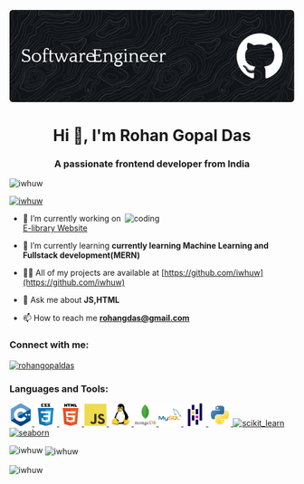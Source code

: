 ![logo](https://github.com/iwhuw/iwhuw/blob/main/github-header-image.png)
<h1 align="center">Hi 👋, I'm Rohan Gopal Das</h1>
<h3 align="center">A passionate frontend developer from India</h3>


<p align="left"> <img src="https://komarev.com/ghpvc/?username=iwhuw&label=Profile%20views&color=0e75b6&style=flat" alt="iwhuw" /> </p>

<p align="left"> <a href="https://github.com/ryo-ma/github-profile-trophy"><img src="https://github-profile-trophy.vercel.app/?username=iwhuw" alt="iwhuw" /></a> </p>
<img align = "right" alt ="coding"  width= 300 border-radius = 10  src= "https://tenor.com/view/hacker-hacker-man-hacking-hackers-hack-gif-23864910">

- 🔭 I’m currently working on [E-library Website](https://github.com/iwhuw/iwhuw)

- 🌱 I’m currently learning **currently learning Machine Learning and Fullstack development(MERN)**

- 👨‍💻 All of my projects are available at [https://github.com/iwhuw](https://github.com/iwhuw)

- 💬 Ask me about **JS,HTML**

- 📫 How to reach me **rohangdas@gmail.com**

<h3 align="left">Connect with me:</h3>
<p align="left">
<a href="https://kaggle.com/rohangopaldas" target="blank"><img align="center" src="https://raw.githubusercontent.com/rahuldkjain/github-profile-readme-generator/master/src/images/icons/Social/kaggle.svg" alt="rohangopaldas" height="30" width="40" /></a>
</p>

<h3 align="left">Languages and Tools:</h3>
<p align="left"> <a href="https://www.w3schools.com/cpp/" target="_blank" rel="noreferrer"> <img src="https://raw.githubusercontent.com/devicons/devicon/master/icons/cplusplus/cplusplus-original.svg" alt="cplusplus" width="40" height="40"/> </a> <a href="https://www.w3schools.com/css/" target="_blank" rel="noreferrer"> <img src="https://raw.githubusercontent.com/devicons/devicon/master/icons/css3/css3-original-wordmark.svg" alt="css3" width="40" height="40"/> </a> <a href="https://www.w3.org/html/" target="_blank" rel="noreferrer"> <img src="https://raw.githubusercontent.com/devicons/devicon/master/icons/html5/html5-original-wordmark.svg" alt="html5" width="40" height="40"/> </a> <a href="https://developer.mozilla.org/en-US/docs/Web/JavaScript" target="_blank" rel="noreferrer"> <img src="https://raw.githubusercontent.com/devicons/devicon/master/icons/javascript/javascript-original.svg" alt="javascript" width="40" height="40"/> </a> <a href="https://www.linux.org/" target="_blank" rel="noreferrer"> <img src="https://raw.githubusercontent.com/devicons/devicon/master/icons/linux/linux-original.svg" alt="linux" width="40" height="40"/> </a> <a href="https://www.mongodb.com/" target="_blank" rel="noreferrer"> <img src="https://raw.githubusercontent.com/devicons/devicon/master/icons/mongodb/mongodb-original-wordmark.svg" alt="mongodb" width="40" height="40"/> </a> <a href="https://www.mysql.com/" target="_blank" rel="noreferrer"> <img src="https://raw.githubusercontent.com/devicons/devicon/master/icons/mysql/mysql-original-wordmark.svg" alt="mysql" width="40" height="40"/> </a> <a href="https://pandas.pydata.org/" target="_blank" rel="noreferrer"> <img src="https://raw.githubusercontent.com/devicons/devicon/2ae2a900d2f041da66e950e4d48052658d850630/icons/pandas/pandas-original.svg" alt="pandas" width="40" height="40"/> </a> <a href="https://www.python.org" target="_blank" rel="noreferrer"> <img src="https://raw.githubusercontent.com/devicons/devicon/master/icons/python/python-original.svg" alt="python" width="40" height="40"/> </a> <a href="https://scikit-learn.org/" target="_blank" rel="noreferrer"> <img src="https://upload.wikimedia.org/wikipedia/commons/0/05/Scikit_learn_logo_small.svg" alt="scikit_learn" width="40" height="40"/> </a> <a href="https://seaborn.pydata.org/" target="_blank" rel="noreferrer"> <img src="https://seaborn.pydata.org/_images/logo-mark-lightbg.svg" alt="seaborn" width="40" height="40"/> </a> </p>

<p><img align="left" src="https://github-readme-stats.vercel.app/api/top-langs?username=iwhuw&show_icons=true&locale=en&layout=compact" alt="iwhuw" /></p>

<p>&nbsp;<img align="center" src="https://github-readme-stats.vercel.app/api?username=iwhuw&show_icons=true&locale=en" alt="iwhuw" /></p>

<p><img align="center" src="https://github-readme-streak-stats.herokuapp.com/?user=iwhuw&" alt="iwhuw" /></p>
